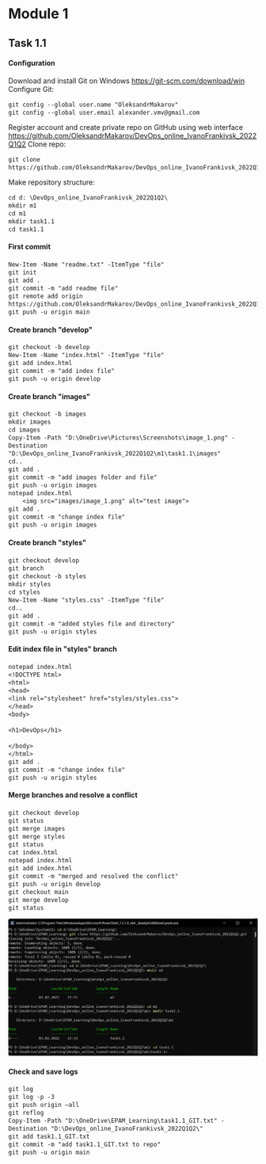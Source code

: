 # Module 1
## Task 1.1
#### Configuration
Download and install Git on Windows https://git-scm.com/download/win
Configure Git:
```
git config --global user.name "OleksandrMakarov"
git config --global user.email alexander.vmv@gmail.com
```
Register account and create private repo on GitHub using web interface https://github.com/OleksandrMakarov/DevOps_online_IvanoFrankivsk_2022Q1Q2
Clone repo:
```
git clone https://github.com/OleksandrMakarov/DevOps_online_IvanoFrankivsk_2022Q1Q2.git
```
Make repository structure:
```
cd d: \DevOps_online_IvanoFrankivsk_2022Q1Q2\
mkdir m1
cd m1
mkdir task1.1
cd task1.1
```
#### First commit
```
New-Item -Name "readme.txt" -ItemType "file"
git init
git add .
git commit -m "add readme file"
git remote add origin https://github.com/OleksandrMakarov/DevOps_online_IvanoFrankivsk_2022Q1Q2.git
git push -u origin main
```
#### Create branch "develop"

```
git checkout -b develop
New-Item -Name "index.html" -ItemType "file"
git add index.html
git commit -m "add index file"
git push -u origin develop
```
#### Create branch "images"
```
git checkout -b images
mkdir images
cd images
Copy-Item -Path "D:\OneDrive\Pictures\Screenshots\image_1.png" -Destination "D:\DevOps_online_IvanoFrankivsk_2022Q1Q2\m1\task1.1\images"
cd..
git add .
git commit -m "add images folder and file"
git push -u origin images
notepad index.html
    <img src="images/image_1.png" alt="test image">
git add .
git commit -m "change index file"
git push -u origin images
```
#### Create branch "styles"
```
git checkout develop
git branch
git checkout -b styles
mkdir styles
cd styles
New-Item -Name "styles.css" -ItemType "file"
cd..
git add .
git commit -m "added styles file and directory"
git push -u origin styles
```
#### Edit index file in "styles" branch
```
notepad index.html
<!DOCTYPE html>
<html>
<head>
<link rel="stylesheet" href="styles/styles.css">
</head>
<body>

<h1>DevOps</h1>

</body>
</html>
git add .
git commit -m "change index file"
git push -u origin styles
```
#### Merge branches and resolve a conflict
```
git checkout develop
git status
git merge images
git merge styles
git status
cat index.html
notepad index.html
git add index.html
git commit -m "merged and resolved the conflict"
git push -u origin develop
git checkout main
git merge develop
git status
```
![alt text](images/image_1.png)
#### Check and save logs 
```
git log
git log -p -3
git push origin –all
git reflog
Copy-Item -Path "D:\OneDrive\EPAM_Learning\task1.1_GIT.txt" -Destination "D:\DevOps_online_IvanoFrankivsk_2022Q1Q2\"
git add task1.1_GIT.txt
git commit -m "add task1.1_GIT.txt to repo"
git push -u origin main
```
